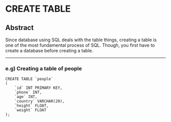 # CREATE TABLE

## Abstract

Since database using SQL deals with the table things, creating a table is one of the most fundamental process of SQL. Though, you first have to create a database before creating a table. 

---

### e.g) Creating a table of people

```mysql
CREATE TABLE `people`
(
    `id` INT PRIMARY KEY,
    `phone` INT,
    `age` INT,
    `country` VARCHAR(20),
    `height` FLOAT,
    `weight` FLOAT
);
```

